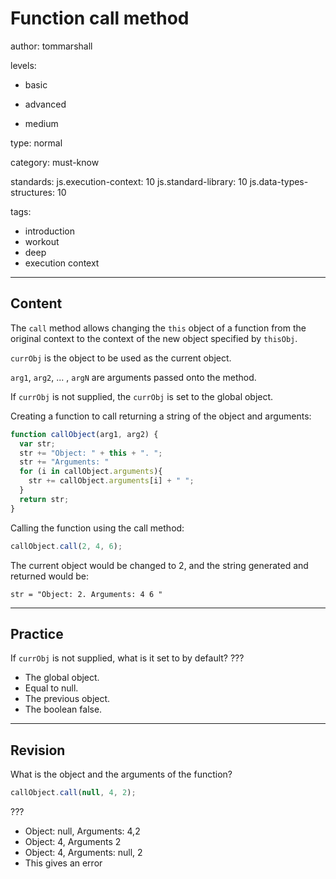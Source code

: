 # Function call method
author: tommarshall

levels:

  - basic

  - advanced

  - medium

type: normal

category: must-know

standards:
  js.execution-context: 10
  js.standard-library: 10
  js.data-types-structures: 10

tags:
  - introduction
  - workout
  - deep
  - execution context

---
## Content

The `call` method allows changing the `this` object of a function from the original context to the context of the new object specified by `thisObj`.

`currObj` is the object to be used as the current object.

`arg1`, `arg2`, ... , `argN` are arguments passed onto the method.

If `currObj` is not supplied, the `currObj` is set to the global object.

Creating a function to call returning a string of the object and arguments:

```JavaScript
function callObject(arg1, arg2) {
  var str;
  str += "Object: " + this + ". ";
  str += "Arguments: "
  for (i in callObject.arguments){
    str += callObject.arguments[i] + " ";
  }
  return str;
}
```

Calling the function using the call method:

```JavaScript
callObject.call(2, 4, 6);
```

The current object would be changed to 2, and the string generated and returned would be:

```
str = "Object: 2. Arguments: 4 6 "
```

---
## Practice

If `currObj` is not supplied, what is it set to by default? ???
* The global object.
* Equal to null.
* The previous object.
* The boolean false.

---
## Revision

What is the object and the arguments of the function?
```javascript
callObject.call(null, 4, 2);
```
???

* Object: null, Arguments: 4,2
* Object: 4, Arguments 2
* Object: 4, Arguments: null, 2
* This gives an error
